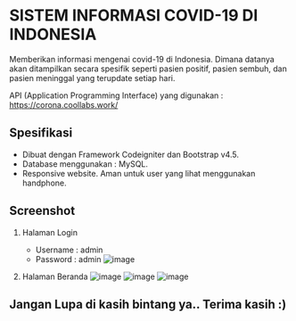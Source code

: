 # SISTEM INFORMASI COVID-19 DI INDONESIA
Memberikan informasi mengenai covid-19 di Indonesia. Dimana datanya akan ditampilkan secara spesifik seperti pasien positif, pasien sembuh, dan pasien meninggal yang terupdate setiap hari.
	
API (Application Programming Interface) yang digunakan : https://corona.coollabs.work/
	
## Spesifikasi

* Dibuat dengan Framework Codeigniter dan Bootstrap v4.5.
* Database menggunakan : MySQL.
* Responsive website. Aman untuk user yang lihat menggunakan handphone.


## Screenshot
1. Halaman Login
	* Username : admin
	* Password : admin
![image](https://user-images.githubusercontent.com/58071812/85140761-eae1c500-b26f-11ea-9637-c3db58d7f4f7.png)

2. Halaman Beranda
![image](https://user-images.githubusercontent.com/58071812/85140879-1fee1780-b270-11ea-9cbf-c2fa421bffaf.png)
![image](https://user-images.githubusercontent.com/58071812/85140954-3b592280-b270-11ea-8459-cb1a709a3f4f.png)
![image](https://user-images.githubusercontent.com/58071812/85141161-8b37e980-b270-11ea-9f3f-a9fe81cd0119.png)

## Jangan Lupa di kasih bintang ya.. Terima kasih :)
